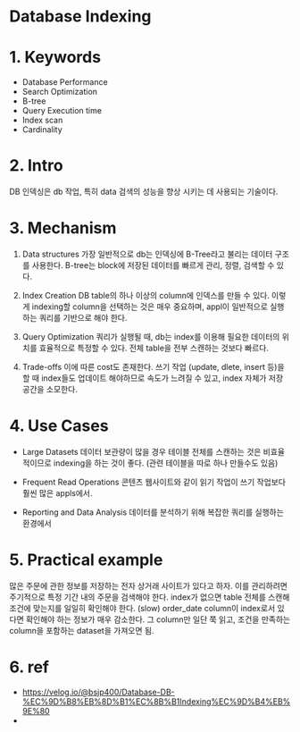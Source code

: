 #
# Database Indexing

#
# 1. Keywords
- Database Performance
- Search Optimization
- B-tree
- Query Execution time
- Index scan
- Cardinality

#
# 2. Intro
DB 인덱싱은 db 작업, 특히 data 검색의 성능을 향상 시키는 데 사용되는 기술이다.

#
# 3. Mechanism
1. Data structures
가장 일반적으로 db는 인덱싱에 B-Tree라고 불리는 데이터 구조를 사용한다.
B-tree는 block에 저장된 데이터를 빠르게 관리, 정렬, 검색할 수 있다.

2. Index Creation
DB table의 하나 이상의 column에 인덱스를 만들 수 있다.
이렇게 indexing할 column을 선택하는 것은 매우 중요하며, appl이 일반적으로 실행하는 쿼리를 기반으로 해야 한다.

3. Query Optimization
쿼리가 실행될 때, db는 index를 이용해 필요한 데이터의 위치를 효율적으로 특정할 수 있다. 전체 table을 전부 스캔하는 것보다 빠르다.

4. Trade-offs
이에 따른 cost도 존재한다. 쓰기 작업 (update, dlete, insert 등)을 할 때 index들도 업데이트 해야하므로 속도가 느려질 수 있고, index 자체가 저장 공간을 소모한다.

#
# 4. Use Cases
- Large Datasets
데이터 보관량이 많을 경우 테이블 전체를 스캔하는 것은 비효율적이므로 indexing을 하는 것이 좋다. (관련 테이블을 따로 하나 만들수도 있음)
  
- Frequent Read Operations
콘텐츠 웹사이트와 같이 읽기 작업이 쓰기 작업보다 훨씬 많은 appls에서.

- Reporting and Data Analysis
데이터를 분석하기 위해 복잡한 쿼리를 실행하는 환경에서

#
# 5. Practical example
많은 주문에 관한 정보를 저장하는 전자 상거래 사이트가 있다고 하자.
이를 관리하려면 주기적으로 특정 기간 내의 주문을 검색해야 한다.
index가 없으면 table 전체를 스캔해 조건에 맞는지를 일일히 확인해야 한다. (slow)
order_date column이 index로서 있다면 확인해야 하는 정보가 매우 감소한다.
그 column만 일단 쭉 읽고, 조건을 만족하는 column을 포함하는 dataset을 가져오면 됨.

#
# 6. ref
- https://velog.io/@bsjp400/Database-DB-%EC%9D%B8%EB%8D%B1%EC%8B%B1Indexing%EC%9D%B4%EB%9E%80
- 
